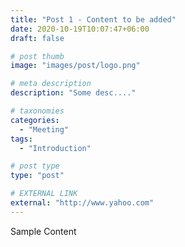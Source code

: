 ```yaml
---
title: "Post 1 - Content to be added"
date: 2020-10-19T10:07:47+06:00
draft: false

# post thumb
image: "images/post/logo.png"

# meta description
description: "Some desc...."

# taxonomies
categories:
  - "Meeting"
tags:
  - "Introduction"

# post type
type: "post"

# EXTERNAL LINK
external: "http://www.yahoo.com"
---
```


Sample Content

